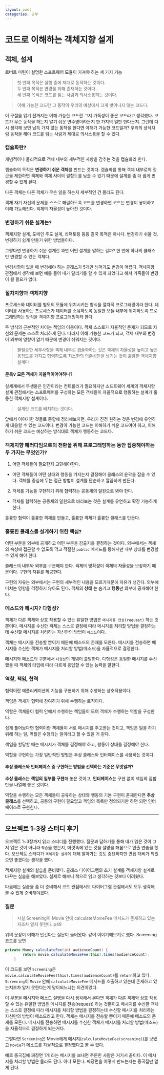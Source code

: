 ```yaml
---
layout: post
categories: 공부 
---
```


# 코드로 이해하는 객체지향 설계 
## 객체, 설계 

로버트 마틴이 설명한 소프트웨어 모듈이 가져야 하는 세 가지 기능
> 첫 번째 목적은 실행 중에 제대로 동작하는 것이다.    
> 두 번째 목적은 변경을 위해 존재하는 것이다 .   
> 세 번째 목적은 코드를 읽는 사람과 의사소통하는 것이다.    

> 이해 가능한 코드란 그 동작이 우리의 예상에서 크게 벗어나지 않는 코드다. 

이 구절을 읽기 전까지는 이해 가능한 코드란 그저 가독성이 좋은 코드라고 생각했다.
코드가 무슨 동작을 하는지 알기 쉬운 변수명이라든지 한 가지의 일만 한다든지.
그런데 다시 생각해 보면 납득 가지 않는 동작을 한다면 이해가 가능한 코드일까? 우리의 상식처럼 동작을 해야 코드를 읽는 사람과 제대로 의사소통을 할 수 있다.

### 캡슐화란? 

개념적이나 물리적으로 객체 내부의 세부적인 사항을 감추는 것을 캡슐화라 한다. 

캡슐화의 목적은 **변경하기 쉬운 객체**를 만드는 것이다. 캡슐화를 통해 객체 내부로의 접근을 제한하면 객체와 객체 사이의 결합도를 낮출 수 있기 때문에 설계를 좀 더 쉽게 변경할 수 있게 된다. 

다른 객체는 다른 객체가 무슨 일을 하는지 세부적인 건 몰라도 된다. 

객체 자기 자신의 문제를 스스로 해결하도록 코드를 변경하면 코드는 변경이 용이하고 이해 가능해진다. 
객체의 자율성이 높아진 것이다. 

### 변경하기 쉬운 설계는?

객체지향 설계, 도메인 주도 설계, 리팩토링 등등 결국 목적은 하나다. 변경하기 쉬울 것. 변경하기 쉽게 만들기 위한 방법들이다.

그렇다면 변경하기 쉬운 설계란 과연 어떤 설계를 말하는 걸까?
한 번에 하나의 클래스만 변경할 수 있는 객체다.

변경사항이 있을 때 변경해야 하는 클래스가 5개만 넘어가도 변경이 어렵다.
객체지향 관점에서 생각해 보면 예를 들어 내가 달리기를 할 수 있게 되었다고 해서 가족들이 변경이 될 필요가 없다.

### 절차지향과 객체지향

프로세스와 데이터를 별도의 모듈에 위치시키는 방식을 절차적 프로그래밍이라 한다. 
데이터를 사용하는 프로세스가 데이터를 소유하도록 동일한 모듈 내부에 위치하도록 프로그래밍하는 방식을 객체지향 프로그래밍이라 한다. 

두 방식의 근본적인 차이는 책임의 이동이다. 
객체 스스로가 자율적인 존재가 되므로 자신의 문제는 스스로 처리하게 된다. 따라서 이해 가능한 코드가 되고, 객체 내부의 변경이 외부에 영향이 없기 때문에 변경이 쉬워지는 것이다. 

> 불필요한 세부사항을 객체 내부로 캡슐화하는 것은 객체의 자율성을 높이고 높은 응집도를 가지고 협력하도록 최소한의 의존성만을 남기는 것이 훌륭한 객체지향 설계다

#### 문득💡 모든 객체가 자율적이어야하나? 

실세계에서 무생물은 인간이라는 컨트롤러가 필요하지만 소프트웨어 세계의 객체지향 설계 관점에서는 소프트웨어를 구성하는 모든 객체들이 자율적으로 행동하는 설계가 훌륭한 객체지향 설계이다. 

> 설계란 코드를 배치하는 것이다. 

앞에서 이야기한 것들로 종합해 정리해보자면, 우리가 진정 원하는 것은 변경에 유연하게 대응할 수 있는 코드이다. 변경이 가능한 코드는 이해하기 쉬운 코드여야 하고, 이해하기 쉬운 코드는 예상하는 방식대로 객체가 행동하는 코드다. 

### 객체지향 패러다임으로의 전환을 위해 프로그래밍하는 동안 집중해야하는 두 가지는 무엇인가? 

1. 어떤 객체들이 필요한지 고민해야한다. 
  * 어떤 객체들이 어떤 상태와 행동을 가지는지 결정해야 클래스의 윤곽을 잡을 수 있다. 객체를 중심에 두는 접근 방법이 설계를 단순하고 깔끔하게 만든다. 

2. 객체를 기능을 구현하기 위해 협력하는 공동체의 일원으로 봐야 한다. 
  * 객체를 협력하는 공동체의 일원으로 바라보는 것은 설계를 유연하고 확장 가능하게 한다. 

훌륭한 협력이 훌륭한 객체를 만들고, 훌륭한 객체가 훌륭한 클래스를 만든다. 

### 훌륭한 클래스를 설계하기 위한 핵심?

어떤 부분을 외부에 공개하고 어떤 부분을 감출지를 결정하는 것이다. 
외부에서는 객체의 속성에 접근할 수 없도록 막고 적절한 `public` 메서드를 통해서만 내부 상태를 변경할 수 있게 해야 한다. 

클래스의 내부와 외부를 구분해야 한다. 
객체의 명확성이 객체의 자율성을 보장하기 때문이다. 구현의 자유를 제공한다. 

구현의 자유는 외부에서는 구현의 세부적인 내용을 모르기때문에 자유가 생긴다. 외부에 미치는 영향을 걱정하지 않아도 된다. 
객체의 **상태** 는 숨기고 **행동**만 외부에 공개해야 한다. 

### 메소드와 메시지? 다형성?

객체가 다른 객체와 상호 작용할 수 있는 유일한 방법은 `메시지를 전송(request)` 하는 것뿐이다. 메시지를 수신한 객체는 스스로 결정에 따라 메시지를 처리할 방법을 결정하는데 수신할 메시지를 처리하는 자신만의 방법이 `메소드`이다. 

객체는 메시지를 전송할 뿐이기 때문에 메소드의 존재를 모른다. 
메시지를 전송하면 메시지를 수신한 객체가 메시지를 처리할 방법(메소드)을 자율적으로 결정한다. 

메시지와 메소드의 구분에서 `다형성`의 개념이 출발한다. 
다형성은 동일한 메시지를 수신했을 때 객체의 타입에 따라 다르게 응답할 수 있는 능력을 말한다. 

### 역할, 책임, 협력

협력이란 애플리케이션의 기능을 구현하기 위해 수행하는 상호작용이다. 

책임은 객체가 협력에 참여하기 위해 수행하는 로직이다. 

역할은 객체들이 협력 안에서 수행하는 책임들이 모여 객체가 수행하는 역할을 구성한다. 

쉽게 풀어보다면 협력이란 객체들이 서로 메시지를 주고받는 것이고, 책임은 일을 하기 위해 하는 일, 역할은 수행되는 일이라고 할 수 있을 거 같다. 

책임을 할당할 때는 메시지가 객체를 결정해야 하고, 행동이 상태를 결정해야 한다. 

역할을 구현하는 가장 일반적인 방법은 추상 클래스와 인터페이스를 사용하는 것이다. 

#### 추상 클래스와 인터페이스 중 구현하는 방법을 선택하는 기준은 무엇일까? 

**추상 클래스**는 **책임의 일부를 구현**해 놓은 것이고, **인터페이스**는 구현 없이 책임의 집합만을 나열해 놓은 것이다. 

역할을 수행하는 모든 객체들이 공유하는 상태와 행동의 기본 구현이 존재한다면 **추상 클래스**를 선택하고,
공통의 구현이 필요없고 책임의 목록만 정의되기만 하면 되면 인터페이스로 구현한다. 

***

## 오브젝트 1-3장 스터디 후기 

오브젝트 1~3장까지 읽고 스터디를 진행했다. 질문과 답하기를 통해 내가 읽은 것이 그저 읽은 것이 아니라 `학습`을 했는지, 머릿속에 있는 것을 설명을 해봄으로 인출 연습을 했다. 오브젝트 스터디가 `객체지향 설계`에 대해 알아가는 것도 중요하지만 면접 대비가 되었으면 좋겠다는 생각을 했다. 

객체지향 설계의 실습을 준비했다. 클래스 다이어그램의 초기 설계를 객체지향 설계로 바꾸는 실습을 해보았다. 실제로 해보니 책으로 읽고 생각하는 것보다 어려웠다. 

다음에는 실습을 좀 더 준비해서 코드 관점에서도 다이어그램 관점에서도 모두 생각해 볼 수 있게 준비해야겠다. 

### 질문

> 사실 Screening이 Movie 안에 calculateMovieFee 메서드가 존재하고 있는지조차 알지 못한다. p49

위의 문장이 이해가 안간다는 질문이 들어왔다. 같이 이야기해보기로 했다. Screening 코드를 보면

```java
private Money calculateFee(int audienceCount) {
        return movie.calculateMovieFee(this).times(audienceCount);
    }
```
이 코드를 보면 `Screening`은 `movie.calculateMovieFee(this).times(audienceCount)`를 `return`하고 있다. `Screening`이 `Movie` 안에 `calculateMovieFee` 메서드를 호출하고 있는데 존재하고 있는지조차 알지 못한다는게 말이되느냐는 의견이었다. 

이 부분을 메시지와 메소드 설명을 다시 생각해서 본다면 객체가 다른 객체와 상호 작용할 수 있는 유일한 방법은 메시지를 전송(request) 하는 것뿐이고 메시지를 수신한 객체는 스스로 결정에 따라 메시지를 처리할 방법을 결정하는데 수신할 메시지를 처리하는 자신만의 방법이 메소드라고 한다. 객체는 메시지를 전송할 뿐이기 때문에 메소드의 존재를 모른다.
메시지를 전송하면 메시지를 수신한 객체가 메시지를 처리할 방법(메소드)을 자율적으로 결정하게 되는거다.

그렇다면 `Screening`은 Movie에게 메시지(`calculateMovieFee(screening)`)를 보냈고 `Movie`가 메소드를 자율적으로 결정했다고 볼 수 있다. 

예로 중국집에 짜장면 1개 라는 메시지를 보내면 주문한 사람은 거기서 끝이다. 이 메시지를 처리할 방법은 몰라도 된다. 아니 모른다. 짜장면을 어떻게 만드는지는 중국집만 알게 된다.

